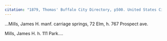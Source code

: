 ```yaml
---
citation: "1879, Thomas' Buffalo City Directory, p500. United States City and Business Directories, ca. 1749 - ca. 1990, database, familysearch.org."
---
```

…Mills, James H. manf. carriage springs, 72 Elm, h. 767 Prospect ave.

Mills, James H. h. 111 Park.…


